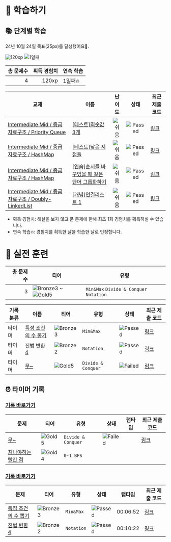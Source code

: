 # 📖 학습하기

## 📚 단계별 학습
24년 10월 24일 목표(25px)를 달성했어요🥳.

![120xp](https://img.shields.io/badge/EXP-120xp-%235cb85c.svg?for-the-badge)
![1일째](https://img.shields.io/badge/연속학습-1일째-%23E34F26.svg?for-the-badge)

|총 문제수|획득 경험치|연속 학습|
|---:|---:|---|
4|120xp|1일째🔥|

|교재|이름|난이도|상태|최근 제출 코드|
|---|---|:---:|:---:|---|
|[Intermediate Mid / 중급 자료구조 / Priority Queue](https://www.codetree.ai/missions?missionId=8)|[[테스트]최솟값 3개](https://www.codetree.ai/missions/8/problems/top-3-smallest-number)|![쉬움][easy]|![Passed][passed]|[링크](https://github.com/woorively/codetree-TILs/blob/main/241024/%EC%B5%9C%EC%86%9F%EA%B0%92%203%EA%B0%9C/top-3-smallest-number.java)|
|[Intermediate Mid / 중급 자료구조 / HashMap](https://www.codetree.ai/missions?missionId=8)|[[테스트]낮은 지점들](https://www.codetree.ai/missions/8/problems/lowest-points)|![쉬움][easy]|![Passed][passed]|[링크](https://github.com/woorively/codetree-TILs/blob/main/241024/%EB%82%AE%EC%9D%80%20%EC%A7%80%EC%A0%90%EB%93%A4/lowest-points.java)|
|[Intermediate Mid / 중급 자료구조 / HashMap](https://www.codetree.ai/missions?missionId=8)|[[연습]순서를 바꾸었을 때 같은 단어 그룹화하기](https://www.codetree.ai/missions/8/problems/group-same-word)|![쉬움][easy]|![Passed][passed]|[링크](https://github.com/woorively/codetree-TILs/blob/main/241024/%EC%88%9C%EC%84%9C%EB%A5%BC%20%EB%B0%94%EA%BE%B8%EC%97%88%EC%9D%84%20%EB%95%8C%20%EA%B0%99%EC%9D%80%20%EB%8B%A8%EC%96%B4%20%EA%B7%B8%EB%A3%B9%ED%99%94%ED%95%98%EA%B8%B0/group-same-word.java)|
|[Intermediate Mid / 중급 자료구조 / Doubly-LinkedList](https://www.codetree.ai/missions?missionId=8)|[[개념]연결리스트 1](https://www.codetree.ai/missions/8/problems/linked-list1)|![쉬움][easy]|![Passed][passed]|[링크](https://github.com/woorively/codetree-TILs/blob/main/241024/%EC%97%B0%EA%B2%B0%EB%A6%AC%EC%8A%A4%ED%8A%B8%201/linked-list1.java)|


* 획득 경험치: 해설을 보지 않고 푼 문제에 한해 최초 1회 경험치를 획득하실 수 있습니다.
* 연속 학습🔥: 경험치를 획득한 날을 학습한 날로 인정합니다.


# 🥇 실전 훈련
|총 문제 수|티어|유형|
|---:|---|---|
|3|![Bronze3][b3] ~ ![Gold5][g5]|`Min&Max` `Divide & Conquer` `Notation`|

|기록분류|이름|티어|유형|상태|최근 제출 코드|
|---|---|---|---|---|---|
|타이머|[특정 조건의 수 뽑기](https://www.codetree.ai/training-field/search/problems/draw-number-of-specific-conditions)|![Bronze3][b3]|`Min&Max`|![Passed][passed]|[링크](https://github.com/woorively/codetree-TILs/blob/main/241024/%ED%8A%B9%EC%A0%95%20%EC%A1%B0%EA%B1%B4%EC%9D%98%20%EC%88%98%20%EB%BD%91%EA%B8%B0/draw-number-of-specific-conditions.java)|
|타이머|[진법 변환 4](https://www.codetree.ai/training-field/search/problems/base-conversion-4)|![Bronze2][b2]|`Notation`|![Passed][passed]|[링크](https://github.com/woorively/codetree-TILs/blob/main/241024/%EC%A7%84%EB%B2%95%20%EB%B3%80%ED%99%98%204/base-conversion-4.java)|
|타이머|[무~](https://www.codetree.ai/training-field/search/problems/moo)|![Gold5][g5]|`Divide & Conquer`|![Failed][failed]|[링크](https://github.com/woorively/codetree-TILs/blob/main/241024/%EB%AC%B4~/moo.java)|


## ⏰ 타이머 기록
### [기록 바로가기](https://www.codetree.ai/training-field/my-records/timer/10236)

|문제|티어|유형|상태|랩타임|최근 제출 코드|
|---|---|---|---|---|---|
[무~](https://www.codetree.ai/training-field/search/problems/moo)|![Gold5][g5]|`Divide & Conquer`|![Failed][failed]||[링크](https://github.com/woorively/codetree-TILs/blob/main/241024/%EB%AC%B4~/moo.java)|
[지나야하는 빨간 점](https://www.codetree.ai/training-field/search/problems/the-red-dot-that-needs-to-pass)|![Gold4][g4]|`0-1 BFS`||||


### [기록 바로가기](https://www.codetree.ai/training-field/my-records/timer/10235)

|문제|티어|유형|상태|랩타임|최근 제출 코드|
|---|---|---|---|---|---|
[특정 조건의 수 뽑기](https://www.codetree.ai/training-field/search/problems/draw-number-of-specific-conditions)|![Bronze3][b3]|`Min&Max`|![Passed][passed]|00:06:52|[링크](https://github.com/woorively/codetree-TILs/blob/main/241024/%ED%8A%B9%EC%A0%95%20%EC%A1%B0%EA%B1%B4%EC%9D%98%20%EC%88%98%20%EB%BD%91%EA%B8%B0/draw-number-of-specific-conditions.java)|
[진법 변환 4](https://www.codetree.ai/training-field/search/problems/base-conversion-4)|![Bronze2][b2]|`Notation`|![Passed][passed]|00:10:22|[링크](https://github.com/woorively/codetree-TILs/blob/main/241024/%EC%A7%84%EB%B2%95%20%EB%B3%80%ED%99%98%204/base-conversion-4.java)|












[b5]: https://img.shields.io/badge/Bronze_5-%235D3E31.svg
[b4]: https://img.shields.io/badge/Bronze_4-%235D3E31.svg
[b3]: https://img.shields.io/badge/Bronze_3-%235D3E31.svg
[b2]: https://img.shields.io/badge/Bronze_2-%235D3E31.svg
[b1]: https://img.shields.io/badge/Bronze_1-%235D3E31.svg
[s5]: https://img.shields.io/badge/Silver_5-%23394960.svg
[s4]: https://img.shields.io/badge/Silver_4-%23394960.svg
[s3]: https://img.shields.io/badge/Silver_3-%23394960.svg
[s2]: https://img.shields.io/badge/Silver_2-%23394960.svg
[s1]: https://img.shields.io/badge/Silver_1-%23394960.svg
[g5]: https://img.shields.io/badge/Gold_5-%23FFC433.svg
[g4]: https://img.shields.io/badge/Gold_4-%23FFC433.svg
[g3]: https://img.shields.io/badge/Gold_3-%23FFC433.svg
[g2]: https://img.shields.io/badge/Gold_2-%23FFC433.svg
[g1]: https://img.shields.io/badge/Gold_1-%23FFC433.svg
[p5]: https://img.shields.io/badge/Platinum_5-%2376DDD8.svg
[p4]: https://img.shields.io/badge/Platinum_4-%2376DDD8.svg
[p3]: https://img.shields.io/badge/Platinum_3-%2376DDD8.svg
[p2]: https://img.shields.io/badge/Platinum_2-%2376DDD8.svg
[p1]: https://img.shields.io/badge/Platinum_1-%2376DDD8.svg
[passed]: https://img.shields.io/badge/Passed-%23009D27.svg
[failed]: https://img.shields.io/badge/Failed-%23D24D57.svg
[easy]: https://img.shields.io/badge/쉬움-%235cb85c.svg?for-the-badge
[medium]: https://img.shields.io/badge/보통-%23FFC433.svg?for-the-badge
[hard]: https://img.shields.io/badge/어려움-%23D24D57.svg?for-the-badge